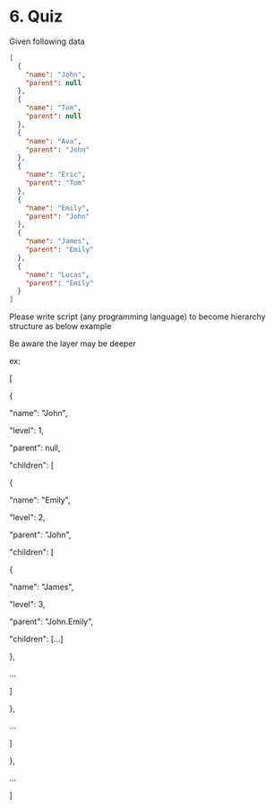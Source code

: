 # 6. Quiz
Given following data

```json
[
  {
    "name": "John",
    "parent": null
  },
  {
    "name": "Tom",
    "parent": null
  },
  {
    "name": "Ava",
    "parent": "John"
  },
  {
    "name": "Eric",
    "parent": "Tom"
  },
  {
    "name": "Emily",
    "parent": "John"
  },
  {
    "name": "James",
    "parent": "Emily"
  },
  {
    "name": "Lucas",
    "parent": "Emily"
  }
]
```

Please write script (any programming language) to become hierarchy structure as below example

Be aware the layer may be deeper

ex:

[

{

"name": "John",

"level": 1,

"parent": null,

"children": [

{

"name": "Emily",

"level": 2,

"parent": "John",

"children": [

{

"name": "James",

"level": 3,

"parent": "John.Emily",

"children": […]

},

...

]

},

...

]

},

...

]